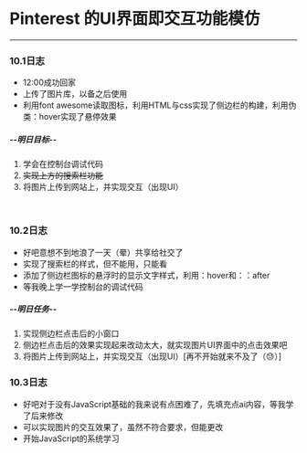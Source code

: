# Pinterest 的UI界面即交互功能模仿
<hr>

### 10.1日志
<ul>
    <li>12:00成功回家</li>
    <li>上传了图片库，以备之后使用</li>
    <li>利用font awesome读取图标，利用HTML与css实现了侧边栏的构建，利用伪类：hover实现了悬停效果</li>
</ul>

##### --明日目标--
<ol>
    <li>学会在控制台调试代码</li>
    <li><s>实现上方的搜索栏功能</s></li>
    <li>将图片上传到网站上，并实现交互（出现UI）</li>
</ol>
<br>

### 10.2日志
<ul>
    <li>好吧意想不到地浪了一天（晕）共享给社交了</li>
    <li>实现了搜索栏的样式，但不能用，只能看</li>
    <li>添加了侧边栏图标的悬浮时的显示文字样式，利用：hover和：：after</li>
    <li>等我晚上学一学控制台的调试代码</li>
</ul>

##### --明日任务--
<ol>
    <li>实现侧边栏点击后的小窗口</li>
    <li>侧边栏点击后的效果实现起来改动太大，就实现图片UI界面中的点击效果吧</li>
    <li>将图片上传到网站上，并实现交互（出现UI）[再不开始就来不及了（😓）]</li>
</ol>

### 10.3日志
<ul>
    <li>好吧对于没有JavaScript基础的我来说有点困难了，先填充点ai内容，等我学了后来修改</li>
    <li>可以实现图片的交互效果了，虽然不符合要求，但能更改</li>
    <li>开始JavaScript的系统学习</li>
</ul>